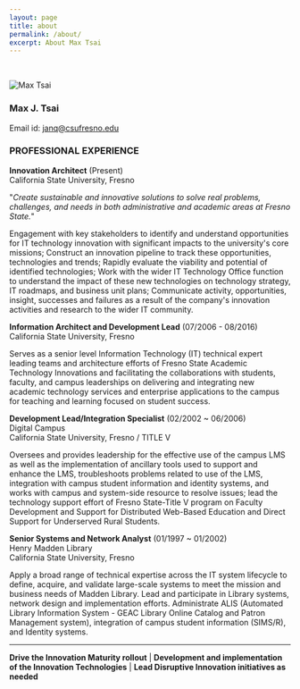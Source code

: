 ```yaml
---
layout: page
title: about
permalink: /about/
excerpt: About Max Tsai
---
```

<br/>
  
![Max Tsai](/images/MaxTsaiRelaxed.jpg)  
  
### Max J. Tsai 
Email id: [janq@csufresno.edu](janq@csufresno.edu) 

### PROFESSIONAL EXPERIENCE

**Innovation Architect** (Present)  
California State University, Fresno

"_Create sustainable and innovative solutions to solve real problems, challenges, and needs in both administrative and academic areas at Fresno State._" 

Engagement with key stakeholders to identify and understand opportunities for IT technology innovation with significant impacts to the university's core missions; Construct an innovation pipeline to track these opportunities, technologies and trends; Rapidly evaluate the viability and potential of identified technologies; Work with the wider IT Technology Office function to understand the impact of these new technologies on technology strategy, IT roadmaps, and business unit plans; Communicate activity, opportunities, insight, successes and failures as a result of the company's innovation activities and research to the wider IT community.
  
**Information Architect and Development Lead** (07/2006 - 08/2016)  
California State University, Fresno  

Serves as a senior level Information Technology (IT) technical expert leading teams and architecture efforts of Fresno State Academic Technology Innovations and facilitating the collaborations with students, faculty, and campus leaderships on delivering and integrating new academic technology services and enterprise applications to the campus for teaching and learning focused on student success.
 
**Development Lead/Integration Specialist** (02/2002 ~ 06/2006)  
Digital Campus  
California State University, Fresno / TITLE V   

Oversees and provides leadership for the effective use of the campus LMS as well as the implementation of ancillary tools used to support and enhance the LMS, troubleshoots problems related to use of the LMS, integration with campus student information and identity systems, and works with campus and system-side resource to resolve issues; lead the technology support effort of Fresno State-Title V program on Faculty Development and Support for Distributed Web-Based Education and Direct Support for Underserved Rural Students.

**Senior Systems and Network Analyst** (01/1997 ~ 01/2002)  
Henry Madden Library  
California State University, Fresno  

Apply a broad range of technical expertise across the IT system lifecycle to define, acquire, and validate large-scale systems to meet the mission and business needs of Madden Library. Lead and participate in Library systems, network design and implementation efforts. Administrate ALIS (Automated Library Information System - GEAC Library Online Catalog and Patron Management system), integration of campus student information (SIMS/R), and Identity systems.

<!--
### SELECTED ACHIEVEMENTS  

**Information Architect and Development Lead (07/2006 - 08/2016)**  

* Establish Academic Technologies deployment and project development cycle and executive plan, including initiation of the sandbox projects to continue collaborating with faculty and students on new innovative technologies and pedagogical possibilities. Academic Service Catalog.
* Perform design and system analysis, requirements definitions, interface and data architectures, lifecycle cost estimation and analysis, and governance of Fresno State Academic Technology - Learning Platform and Services (LPS); currently, there are more than 22 integrated application systems hosted on-premises or in the cloud
* Coordinate data integration of variable data sources including the campus Peoplesoft Student Information system; SSO implementation among the Learning Management Platform with campus infrastrusture and vendor applications; administer multi-tier enterprise applications incorporating Web servers, application servers, and database servers; and building technology alliances across campus organizations
* Lead technical and innovation support of the Fresno State DISCOVERe - Faculty Learning Community programs and continue development of mobile technologies
* Coordinate with campus leaders, instructional technology support team, and technology infrastructure teams, leading the technical architecture and implementation and support guidelines of:
  * Blackboard Self-Hosting system, 2006-2016
  * Blackboard to Managed Hosting, 2015-current
  * Pathbrite ePortfolio system
  * Blackboard Analytics for Learning Pilot
  * Campus Streaming and Video Management System
* Currently lead architecture design and development of the campus Outcomes Assessment and Analytics platform integrating and implementing the Academic Data Repository (AWS Redshift Data Warehouse) and Predictive Analytics with Big Data approach and cloud based solutions
* Re-designed the campus Video Streaming and Media Management System with new enhanced Accessible and Responsive Media Player and UI supporting Closed Caption; automated captioning requests workflow; adopting new HTTP Live Stream technology and Wowza Streaming system for both Desktop and Mobile Devices

**Development Lead/Integration Specialist (02/2002 ~ 06/2006)**  

* Lead architecture and coordinate technical implementation of the Fresno State LMS (Blackboard) campus-wide deployment
* Lead integration of Blackboard LMS, Fresno State Peoplesoft Student Information System, and other campus IT services
* Research, develop and implement innovative technological services to respond to campus academic technology needs
* Lead the software/application/migration effort, working closely with a team of campus technology staff and management to close out Fresno State's Bb ASP system and migrate tens of thousands of users and thousands of courses from Bb ASP (currently called Managed Hosting) to a home Campus Hosted system — all in summer 2008
* Developed and implemented the first campus-wide MoD and Live streaming video system with Apple Quicktime technology with H.264 video standard
* Co-lead on the Web Based Single Sign On solution - CAS
 3/5 Tsai
* Develop online learning and collaboration solutions and technology support for Title V programs
* Research and lead pilots of next generation Learning Management System and Learning Content Management system (ePortfolio) systems

**Senior Systems and Network Analyst (01/1997 ~ 01/2002)**  

* Lead the migration and administration of the Library catalog system to new Digital Unix and Universal Multivalue database system (GEAC Library/ER platform); Unix and Database Administrator.  
* Coordinate the technical support and development effort of the first Web-based online public access catalog and online e-resources to provide easier and remote access to research materials; Implemented SIS integration of student records (SIS - Pre and Post Peoplesoft); Implemented the Single Sign On with campus LDAP integration  
* Lead Fresno State technical effort of California State Systemwide Z.3950, Union Catalog (Pharos), and eReserve/ILL implementations  
* Lead the technical development effort of the first Library Website; Established the first Library Intranet system for web-based online ticketing system (Systems Office) document sharing and project management  
* Lead the infrastructure implementation effort of converted Library network from serial (UB) based to fully Ethernet; Converted terminals to Windows based web workstation; Rolled out out the first campus Windows Terminal Server (WTS) implementation for Library Web based Catalog workstations (pre-VDI); Co-lead on the first campus Wifi (Aironet and Portable computing devices (Handheld by HP) pilot implementation in Library; Implement and manage the Library Windows Domains; implemented the first library internet-ready computer labs

### TECHNICAL SKILLS  

* **Languages**
Assembly, Pascal, C/C++, Java, Visual Basic, HTML/CSS, Bash shell script, Perl, SQL, PHP, .NET, C#, XML, UML, JavaScript/jQuery/Angular, SQL

* **Infrastructure**
  * Operating Systems: Novell Netware, Microsoft Windows 7/8/10 and Servers, Mac OS X, Linux, Unix (Solaris/Digital Unix)
  * Networking: TCP/IP, LAN/WAN, DNS, VPN, firewalls, load balancers, hubs/switches/routers, wireless 802.11.
  * Directory Services: LDAP, Windows AD, AWS Simple Directory
  * Security: Public Key encryption, SSL (Secure Sockets Layer), oAuth, Kerberos, CAS Web-based Single Sign On, Shibboleth, and multi-factor authentication, AWS IAM
  * Web: Apache, NGINX, IIS, Node.js    
  * Cloud and Virtualization: VMWare/ESX, Virtualbox, Docker, AWS, Google Cloud, OpenShift, Amazon Workspaces DaaS.
  * Application Servers: Tomcat, JBoss, WebSphere, Microsoft.NET, StrongLoop, Web Services/SOAP and REST API
    Databases
  * DBMS/DW: U niVerse, Oracle, SQL Server/BI, Mysql, Postgresql, NoSQL, Hadoop, AWS Redshift (Cloud)
  * ETL/ELT and BI: Blackboard Analytics, Pentaho, Talend, Tableau, Pyramid Analytics, Oracle BI/Publisher

### EDUCATION

California State University, Fresno  
M.S. in Computer Science (1997)  

California State University, Fresno  
B.S. in Computer Science (1995)  

### Certifications

* Certified ITIL Foundation
* Certified Qualtrics Silver Level

### PUBLICATION

* Auernheimer, Brent, Tsai, Max J. (2005): Biometric Authentication for Web-Based Couse Examinations. In: HICSS 2005 - 38th Hawaii International Conference on System Sciences 3-6 January, 2005, Big Island, HI, USA.

### AWARD  

* CATS 2008/2009 Outstanding Professional Award Winner Community of Academic Technology Staff http://cats.cdl.edu/2008-award-winners

-->

---  

**Drive the Innovation Maturity rollout** | **Development and implementation of the Innovation Technologies** | **Lead Disruptive Innovation initiatives as needed**